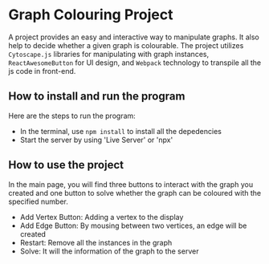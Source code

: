 # Graph Colouring Project
A project provides an easy and interactive way to manipulate graphs. It also help to decide whether a given graph is colourable. The project utilizes `Cytoscape.js` libraries for manipulating with graph instances, `ReactAwesomeButton` for UI design, and `Webpack` technology to transpile all the js code in front-end.
## How to install and run the program
Here are the steps to run the program:
- In the terminal, use `npm install` to install all the depedencies
- Start the server by using 'Live Server' or 'npx'
## How to use the project
In the main page, you will find three buttons to interact with the graph you created and one button to solve whether the graph can be coloured with the specified number.

- Add Vertex Button: Adding a vertex to the display
- Add Edge Button: By mousing between two vertices, an edge will be created
- Restart: Remove all the instances in the graph
- Solve: It will the information of the graph to the server
